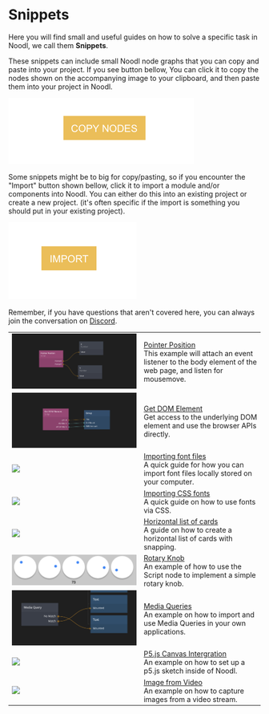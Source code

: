 # Snippets
Here you will find small and useful guides on how to solve a specific task in Noodl, we call them **Snippets**. 

These snippets can include small Noodl node graphs that you can copy and paste into your project. If you see button bellow, You can click it to copy the nodes shown on the accompanying image to your clipboard, and then paste them into your project in Noodl.

![](copy-nodes-button.png ':class=img-size-s')

Some snippets might be to big for copy/pasting, so if you encounter the "Import" button shown bellow, click it to import a module and/or components into Noodl. You can either do this into an existing project or create a new project. (it's often specific if the import is something you should put in your existing project).

![](import-button.png ':class=img-size-s')



Remember, if you have questions that aren't covered here, you can always join the conversation on [Discord](https://discord.gg/umRupsc2f5).

<table class="shortcut_list">
    <tr>
        <td><img src="snippets/javascript/pointer-position.png"></img></td>
        <td><a href="#/snippets/javascript/pointer-position.md">Pointer Position</a><br>This example will attach an event listener to the body element of the web page, and listen for mousemove.</td>
    </tr>
    <tr>
        <td><img src="snippets/javascript/get-dom-element.png"></img></td>
        <td><a href="#/snippets/javascript/get-dom-element.md">Get DOM Element</a><br>Get access to the underlying DOM element and use the browser APIs directly.</td>
    </tr>
    <tr>
        <td><img src="snippets/ui/font.png"></img></td>
        <td><a href="#/snippets/ui/importing-font-files.md">Importing font files</a><br>A quick guide for how you can import font files locally stored on your computer.</td>
    </tr>
     <tr>
        <td><img src="snippets/ui/cssfont.png"></img></td>
        <td><a href="#/snippets/ui/importing-css-fonts.md">Importing CSS fonts</a><br>A quick guide on how to use fonts via CSS.</td>
    </tr>
     <tr>
        <td><img src="snippets/ui/cards.png"></img></td>
        <td><a href="#/snippets/ui/horizontal-cards-list.md">Horizontal list of cards</a><br>A guide on how to create a horizontal list of cards with snapping.</td>
    </tr>
     <tr>
        <td><img src="snippets/rotary-knob/rotary-knob.png"></img></td>
        <td><a href="#/snippets/rotary-knob/rotary-knob.md">Rotary Knob</a><br>An example of how to use the Script node to implement a simple rotary knob.</td>
    </tr>
    <tr>
        <td><img src="snippets/responsive/media-query.png"></img></td>
        <td><a href="#/snippets/responsive/media-query.md">Media Queries</a><br>An example on how to import and use Media Queries in your own applications.</td>
    </tr>
    <tr>
        <td><img src="snippets/p5-canvas/preview.png"></img></td>
        <td><a href="#/snippets/p5-canvas/p5-canvas.md">P5.js Canvas Intergration</a><br>An example on how to set up a p5.js sketch inside of Noodl.</td>
    </tr>
     <tr>
        <td><img src="snippets/image-from-video/thumbnail.png"></img></td>
        <td><a href="#/snippets/image-from-video/image-from-video.md">Image from Video</a><br>An example on how to capture images from a video stream.</td>
    </tr>
</table>

